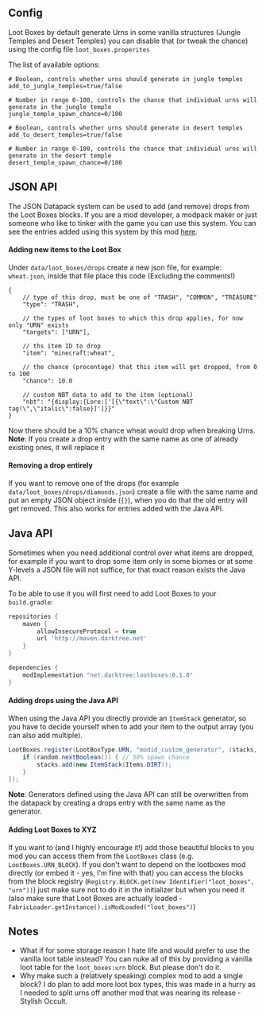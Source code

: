 ## Config
Loot Boxes by default generate Urns in some vanilla structures (Jungle Temples and Desert Temples)
you can disable that (or tweak the chance) using the config file `loot_boxes.properites`

The list of available options:
```properties
# Boolean, controls whether urns should generate in jungle temples
add_to_jungle_temples=true/false

# Number in range 0-100, controls the chance that individual urns will generate in the jungle temple
jungle_temple_spawn_chance=0/100

# Boolean, controls whether urns should generate in desert temples
add_to_desert_temples=true/false

# Number in range 0-100, controls the chance that individual urns will generate in the desert temple
desert_temple_spawn_chance=0/100
```

## JSON API
The JSON Datapack system can be used to add (and remove) drops from the Loot Boxes blocks.
If you are a mod developer, a modpack maker or just someone who like to tinker with the game you can use this system.
You can see the entries added using this system by this mod [here](src/main/resources/data/loot_boxes/drops/).

#### Adding new items to the Loot Box
Under `data/loot_boxes/drops` create a new json file, for example: `wheat.json`,
inside that file place this code (Excluding the comments!)

```josn5
{
    // type of this drop, must be one of "TRASH", "COMMON", "TREASURE"
    "type": "TRASH",
    
    // the types of loot boxes to which this drop applies, for now only "URN" exists
    "targets": ["URN"],
    
    // ths item ID to drop
    "item": "minecraft:wheat",
    
    // the chance (procentage) that this item will get dropped, from 0 to 100
    "chance": 10.0
    
    // custom NBT data to add to the item (optional)
    "nbt": "{display:{Lore:['[{\"text\":\"Custom NBT tag!\",\"italic\":false}]']}}"
}
```

Now there should be a 10% chance wheat would drop when breaking Urns.
**Note**: If you create a drop entry with the same name as one of already existing ones, it will replace it

#### Removing a drop entirely
If you want to remove one of the drops (for example `data/loot_boxes/drops/diamonds.json`) 
create a file with the same name and put an empty JSON object inside (`{}`), 
when you do that the old entry will get removed. This also works for entries added with the Java API.

## Java API
Sometimes when you need additional control over what items are dropped, for example 
if you want to drop some item only in some biomes or at some Y-levels a JSON file will not suffice, 
for that exact reason exists the Java API.

To be able to use it you will first need to add Loot Boxes to your `build.gradle`:
```gradle
repositories {
    maven {
        allowInsecureProtocol = true
        url 'http://maven.darktree.net'
    }
}

dependencies {
    modImplementation "net.darktree:lootboxes:0.1.0"
}
```

#### Adding drops using the Java API
When using the Java API you directly provide an `ItemStack` generator, so you have to decide yourself
when to add your item to the output array (you can also add multiple).

```java
LootBoxes.register(LootBoxType.URN, "modid_custom_generator", (stacks, world, pos, random, entity) -> {
	if (random.nextBoolean()) { // 50% spawn chance
		stacks.add(new ItemStack(Items.DIRT));
	}
});
```

**Note**: Generators defined using the Java API can still be overwritten from the datapack 
by creating a drops entry with the same name as the generator.

#### Adding Loot Boxes to XYZ
If you want to (and I highly encourage it!) add those beautiful blocks to you mod you can access them 
from the `LootBoxes` class (e.g. `LootBoxes.URN_BLOCK`). If you don't want to depend on the lootboxes mod directly
(or embed it - yes, I'm fine with that) you can access the blocks from the block registry (`Registry.BLOCK.get(new Identifier("loot_boxes", "urn"))`)
just make sure not to do it in the initializer but when you need it (also make sure that Loot Boxes are actually loaded -
`FabricLoader.getInstance().isModLoaded("loot_boxes")`)

## Notes
- What if for some storage reason I hate life and would prefer to use the vanilla loot table instead? 
You can nuke all of this by providing a vanilla loot table for the `loot_boxes:urn` block. But please don't
do it.
- Why make such a (relatively speaking) complex mod to add a single block? I do plan to add more loot box types,
this was made in a hurry as I needed to split urns off another mod that was nearing its release - Stylish Occult.
